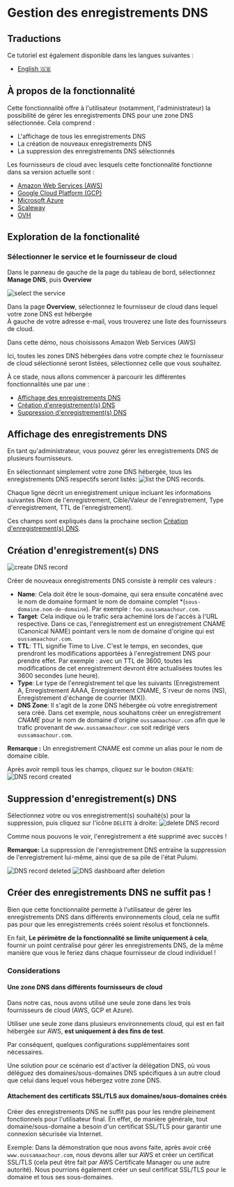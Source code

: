 # Gestion des enregistrements DNS

## Traductions

Ce tutoriel est également disponible dans les langues suivantes :

* [English 🇬🇧](../../../../tutorials/api/dns_records.md)

## À propos de la fonctionnalité

Cette fonctionnalité offre à l'utilisateur (notamment, l'administrateur) la possibilité de gérer les enregistrements DNS pour une zone DNS sélectionnée. Cela comprend :
* L'affichage de tous les enregistrements DNS
* La création de nouveaux enregistrements DNS
* La suppression des enregistrements DNS sélectionnés

Les fournisseurs de cloud avec lesquels cette fonctionnalité fonctionne dans sa version actuelle sont :
* [Amazon Web Services (AWS)](https://aws.amazon.com/)
* [Google Cloud Platform (GCP)](https://cloud.google.com/?hl=en)
* [Microsoft Azure](https://azure.microsoft.com/en-us)
* [Scaleway](https://www.scaleway.com/en/)
* [OVH](https://www.ovhcloud.com/fr/)

## Exploration de la fonctionalité

### Sélectionner le service et le fournisseur de cloud

Dans le panneau de gauche de la page du tableau de bord, sélectionnez __Manage DNS__, puis __Overview__

![select the service](../../../../img/dns_records/select_dns_service.png)

Dans la page __Overview__, sélectionnez le fournisseur de cloud dans lequel votre zone DNS est hébergée   
À gauche de votre adresse e-mail, vous trouverez une liste des fournisseurs de cloud.   

Dans cette démo, nous choisissons Amazon Web Services (AWS)   

Ici, toutes les zones DNS hébergées dans votre compte chez le fournisseur de cloud sélectionné seront listées, sélectionnez celle que vous souhaitez.

À ce stade, nous allons commencer à parcourir les différentes fonctionnalités une par une :
* [Affichage des enregistrements DNS](#affichage-des-enregistrements-dns)
* [Création d'enregistrement(s) DNS](#création-denregistrements-dns)
* [Suppression d'enregistrement(s) DNS](#suppression-denregistrements-dns)

## Affichage des enregistrements DNS

En tant qu'administrateur, vous pouvez gérer les enregistrements DNS de plusieurs fournisseurs.

En sélectionnant simplement votre zone DNS hébergée, tous les enregistrements DNS respectifs seront listés: 
![list the DNS records](../../../../img/dns_records/list_dns_records.png).

Chaque ligne décrit un enregistrement unique incluant les informations suivantes (Nom de l'enregistrement, Cible/Valeur de l'enregistrement, Type d'enregistrement, TTL de l'enregistrement).

Ces champs sont expliqués dans la prochaine section [Création d'enregistrement(s) DNS](#création-denregistrements-dns).

## Création d'enregistrement(s) DNS

![create DNS record](../../../../img/dns_records/create_dns_record.png)

Créer de nouveaux enregistrements DNS consiste à remplir ces valeurs :

* __Name__: Cela doit être le sous-domaine, qui sera ensuite concaténé avec le nom de domaine formant le nom de domaine complet *(`sous-domaine.nom-de-domaine`). Par exemple : `foo.oussamaachour.com`.
* __Target__: Cela indique où le trafic sera acheminé lors de l'accès à l'URL respective. Dans ce cas, l'enregistrement est un enregistrement CNAME (Canonical NAME) pointant vers le nom de domaine d'origine qui est `oussamaachour.com`.
* __TTL__: TTL signifie Time to Live. C'est le temps, en secondes, que prendront les modifications apportées à l'enregistrement DNS pour prendre effet. Par exemple : avec un TTL de 3600, toutes les modifications de cet enregistrement devront être actualisées toutes les 3600 secondes (une heure).
* __Type__: Le type de l'enregistrement tel que les suivants (Enregistrement A, Enregistrement AAAA, Enregistrement CNAME, S`rveur de noms (NS), Enregistrement d'échange de courrier (MX)).
* __DNS Zone__: Il s'agit de la zone DNS hébergée où votre enregistrement sera créé. Dans cet exemple, nous souhaitons créer un enregistrement _CNAME_ pour le nom de domaine d'origine `oussamaachour.com` afin que le trafic provenant de `www.oussamaachour.com` soit redirigé vers `oussamaachour.com`.

__Remarque :__ Un enregistrement CNAME est comme un alias pour le nom de domaine cible.

Après avoir rempli tous les champs, cliquez sur le bouton `CREATE`:
![DNS record created](../../../../img/dns_records/dns_record_created.png)

## Suppression d'enregistrement(s) DNS

Sélectionnez votre ou vos enregistrement(s) souhaité(s) pour la suppression, puis cliquez sur l'icône `DELETE` à droite:
![delete DNS record](../../../../img/dns_records/delete_dns_record.png)

Comme nous pouvons le voir, l'enregistrement a été supprimé avec succès !

__Remarque:__ La suppression de l'enregistrement DNS entraîne la suppression de l'enregistrement lui-même, ainsi que de sa pile de l'état Pulumi.

![DNS record deleted](../../../../img/dns_records/dns_record_deleted.png)
![DNS dashboard after deletion](../../../../img/dns_records/dns_overview-after_deletion.png)

## Créer des enregistrements DNS ne suffit pas !

Bien que cette fonctionnalité permette à l'utilisateur de gérer les enregistrements DNS dans différents environnements cloud, cela ne suffit pas pour que les enregistrements créés soient résolus et fonctionnels.

En fait, __Le périmètre de la fonctionnalité se limite uniquement à cela__, fournir un point centralisé pour gérer les enregistrements DNS, de la même manière que vous le feriez dans chaque fournisseur de cloud individuel !

### Considerations

#### Une zone DNS dans différents fournisseurs de cloud

Dans notre cas, nous avons utilisé une seule zone dans les trois fournisseurs de cloud (AWS, GCP et Azure).

Utiliser une seule zone dans plusieurs environnements cloud, qui est en fait hébergée sur AWS, __est uniquement à des fins de test__.

Par conséquent, quelques configurations supplémentaires sont nécessaires. 

Une solution pour ce scénario est d'activer la délégation DNS, où vous déléguez des domaines/sous-domaines DNS spécifiques à un autre cloud que celui dans lequel vous hébergez votre zone DNS.

#### Attachement des certificats SSL/TLS aux domaines/sous-domaines créés

Créer des enregistrements DNS ne suffit pas pour les rendre pleinement fonctionnels pour l'utilisateur final. En effet, de manière générale, tout domaine/sous-domaine a besoin d'un certificat SSL/TLS pour garantir une connexion sécurisée via Internet.

Exemple: Dans la démonstration que nous avons faite, après avoir créé `www.oussamaachour.com`, nous devons aller sur AWS et créer un certificat SSL/TLS (cela peut être fait par AWS Certificate Manager ou une autre autorité). Nous pourrions également créer un seul certificat SSL/TLS pour le domaine et tous ses sous-domaines.
